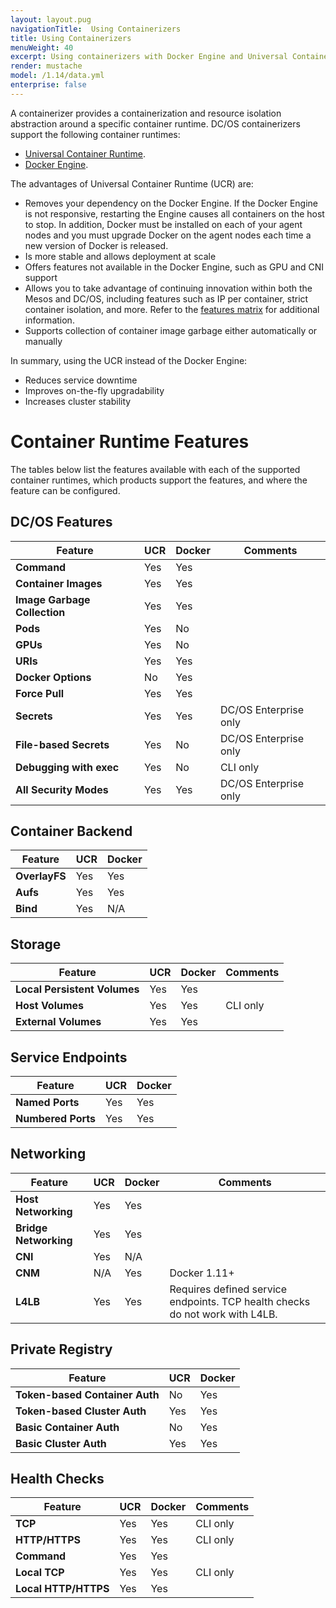 ```yaml
---
layout: layout.pug
navigationTitle:  Using Containerizers
title: Using Containerizers
menuWeight: 40
excerpt: Using containerizers with Docker Engine and Universal Container Runtime
render: mustache
model: /1.14/data.yml
enterprise: false
---
```


A containerizer provides a containerization and resource isolation abstraction around a specific container runtime. DC/OS containerizers support the following container runtimes:

- [Universal Container Runtime](/mesosphere/dcos/1.14/deploying-services/containerizers/ucr/).
- [Docker Engine](/mesosphere/dcos/1.14/deploying-services/containerizers/docker-containerizer/).

The advantages of Universal Container Runtime (UCR) are:

* Removes your dependency on the Docker Engine. If the Docker Engine is not responsive, restarting the Engine causes all containers on the host to stop. In addition, Docker must be installed on each of your agent nodes and you must upgrade Docker on the agent nodes each time a new version of Docker is released.
* Is more stable and allows deployment at scale
* Offers features not available in the Docker Engine, such as GPU and CNI support
* Allows you to take advantage of continuing innovation within both the Mesos and DC/OS, including features such as IP per container, strict container isolation, and more. Refer to the [features matrix](#container-runtime-features) for  additional information.
* Supports collection of container image garbage either automatically or manually

In summary, using the UCR instead of the Docker Engine:

- Reduces service downtime
- Improves on-the-fly upgradability
- Increases cluster stability

# Container Runtime Features

The tables below list the features available with each of the supported container runtimes, which products support the features, and where the feature can be configured.

## DC/OS Features

| Feature                                 | UCR         | Docker    | Comments |
| --------------------------------------- | ----------- | --------- | -------- |
| **Command**                             | Yes         | Yes       |          |
| **Container Images**                    | Yes         | Yes       |          |
| **Image Garbage Collection**            | Yes         | Yes       |          |
| **Pods**                                | Yes         | No        |          |
| **GPUs**                                | Yes         | No        |          |
| **URIs**                                | Yes         | Yes       |          |
| **Docker Options**                      | No          | Yes       |          |
| **Force Pull**                          | Yes         | Yes       |          |
| **Secrets**                             | Yes         | Yes       | DC/OS Enterprise only |
| **File-based Secrets**                  | Yes         | No        | DC/OS Enterprise only |
| **Debugging with exec**                 | Yes         | No        | CLI only |
| **All Security Modes**                  | Yes         | Yes       | DC/OS Enterprise only |

## Container Backend

|  Feature                                | UCR         | Docker    |
| --------------------------------------- | ----------- | --------- |
| **OverlayFS**                           | Yes         | Yes       |
| **Aufs**                                | Yes         | Yes       |
| **Bind**                                | Yes         | N/A       |

## Storage

|  Feature                                | UCR         | Docker    | Comments  |
| --------------------------------------- | ----------- | --------- | --------- |
| **Local Persistent Volumes**            | Yes         | Yes       |           |
| **Host Volumes**                        | Yes         | Yes       | CLI only  |
| **External Volumes**                    | Yes         | Yes       |           |

## Service Endpoints

|  Feature                                | UCR         | Docker    |
| --------------------------------------- | ----------- | --------- |
| **Named Ports**                         | Yes         | Yes       |
| **Numbered Ports**                      | Yes         | Yes       |

## Networking

|  Feature                                | UCR         | Docker    | Comments  |
| --------------------------------------- | ----------- | --------- | --------- |
| **Host Networking**                     | Yes         | Yes       |           |
| **Bridge Networking**                   | Yes         | Yes       |           |
| **CNI**                                 | Yes         | N/A       |           |
| **CNM**                                 | N/A         | Yes       | Docker 1.11+ |
| **L4LB**                                | Yes         | Yes       | Requires defined service endpoints. TCP health checks do not work with L4LB. |

## Private Registry

|  Feature                                | UCR         | Docker    |
| --------------------------------------- | ----------- | --------- |
| **Token-based Container Auth**          | No          | Yes       |
| **Token-based Cluster Auth**            | Yes         | Yes       |
| **Basic Container Auth**                | No          | Yes       |
| **Basic Cluster Auth**                  | Yes         | Yes       |

## Health Checks

|  Feature                                | UCR         | Docker    |Comments   |
| --------------------------------------- | ----------- | --------- | --------- |
| **TCP**                                 | Yes         | Yes       | CLI only  |
| **HTTP/HTTPS**                          | Yes         | Yes       | CLI only  |
| **Command**                             | Yes         | Yes       |           |
| **Local TCP**                           | Yes         | Yes       | CLI only  |
| **Local HTTP/HTTPS**                    | Yes         | Yes       |           |
